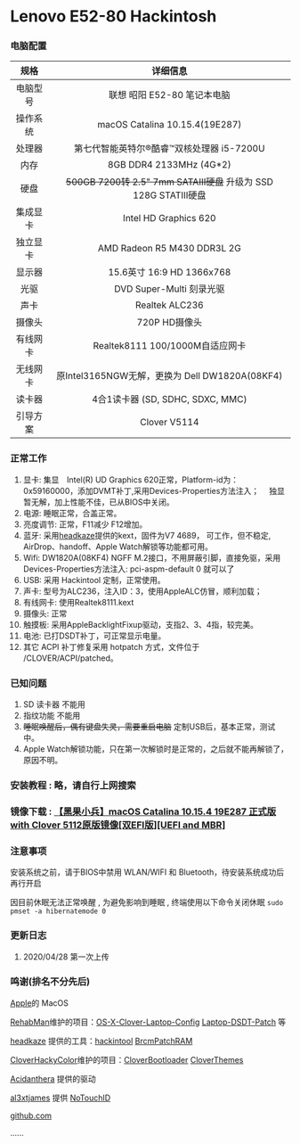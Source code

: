 # Lenovo E52-80 Hackintosh


### 电脑配置

规格|详细信息
:----:|:----:
电脑型号 |	联想 昭阳 E52-80 笔记本电脑
操作系统 |	macOS Catalina 10.15.4(19E287)
处理器 |	第七代智能英特尔®酷睿™双核处理器 i5-7200U 
内存 |	8GB DDR4 2133MHz (4G*2)
硬盘 | ~~500GB 7200转 2.5" 7mm SATAIII硬盘~~ 升级为 SSD 128G STATIII硬盘
集成显卡 | Intel HD Graphics 620
独立显卡 | AMD Radeon R5 M430 DDR3L 2G
显示器	| 15.6英寸 16:9 HD 1366x768
光驱	| DVD Super-Multi 刻录光驱 
声卡 | Realtek ALC236
摄像头 | 720P HD摄像头
有线网卡 | Realtek8111 100/1000M自适应网卡
无线网卡 | 原Intel3165NGW无解，更换为 Dell DW1820A(08KF4)
读卡器 | 4合1读卡器 (SD, SDHC, SDXC, MMC)
引导方案 | Clover V5114


### 正常工作

1. 显卡: 集显　Intel(R) UD Graphics 620正常，Platform-id为：0x59160000，添加DVMT补丁,采用Devices-Properties方法注入； 　独显暂无解，加上性能不佳，已从BIOS中关闭。
2. 电源: 睡眠正常，合盖正常。
3. 亮度调节: 正常，F11减少 F12增加。
4. 蓝牙: 采用[headkaze](https://www.insanelymac.com/forum/profile/1364628-headkaze/)提供的kext，固件为V7 4689， 可工作，但不稳定, AirDrop、handoff、Apple Watch解锁等功能都可用。
5. Wifi: DW1820A(08KF4) NGFF M.2接口，不用屏蔽引脚，直接免驱，采用Devices-Properties方法注入: pci-aspm-default	 0 就可以了
6. USB: 采用 Hackintool 定制，正常使用。
7. 声卡: 型号为ALC236，注入ID：3，使用AppleALC仿冒，顺利加载；
8. 有线网卡: 使用Realtek8111.kext
9. 摄像头: 正常
10. 触摸板: 采用AppleBacklightFixup驱动，支指2、3、4指，较完美。
11. 电池: 已打DSDT补丁，可正常显示电量。
12. 其它 ACPI 补丁修复采用 hotpatch 方式，文件位于 /CLOVER/ACPI/patched。


### 已知问题
1. SD 读卡器 不能用
2. 指纹功能 不能用
3. ~~睡眠唤醒后，偶有键盘失灵，需要重启电脑~~ 定制USB后，基本正常，测试中。
4. Apple Watch解锁功能，只在第一次解锁时是正常的，之后就不能再解锁了，原因不明。




### 安装教程 : 略，请自行上网搜索

### 镜像下载 :  [【黑果小兵】macOS Catalina 10.15.4 19E287 正式版 with Clover 5112原版镜像[双EFI版][UEFI and MBR]](https://blog.daliansky.net/macOS-Catalina-10.15.4-19E266-Release-version-with-Clover-5107-original-image-Double-EFI-Version-UEFI-and-MBR.html) 

### 注意事项
安装系统之前，请于BIOS中禁用 WLAN/WIFI 和 Bluetooth，待安装系统成功后再行开启
  
因目前休眠无法正常唤醒 , 为避免影响到睡眠 , 终端使用以下命令关闭休眠
`sudo pmset -a hibernatemode 0`

### 更新日志

1. 2020/04/28
第一次上传


### 鸣谢(排名不分先后)
[Apple](https://www.apple.com/)的 MacOS  

[RehabMan](https://github.com/rehabman)维护的项目：[OS-X-Clover-Laptop-Config](https://github.com/RehabMan/OS-X-Clover-Laptop-Config)  [Laptop-DSDT-Patch](https://github.com/RehabMan/Laptop-DSDT-Patch) 等  

[headkaze](https://www.insanelymac.com/forum/profile/1364628-headkaze/) 提供的工具：[hackintool](https://github.com/headkaze/Hackintool)  [BrcmPatchRAM](https://www.insanelymac.com/forum/topic/339175-brcmpatchram2-for-1015-catalina-broadcom-bluetooth-firmware-upload/)  

[CloverHackyColor](https://github.com/CloverHackyColor)维护的项目：[CloverBootloader](https://github.com/CloverHackyColor/CloverBootloader)  [CloverThemes](https://github.com/CloverHackyColor/CloverThemes)  

[Acidanthera](https://github.com/acidanthera) 提供的驱动  

[al3xtjames](https://github.com/al3xtjames) 提供 [NoTouchID](https://github.com/al3xtjames/NoTouchID)  

[github.com](https://www.github.com)  

......


